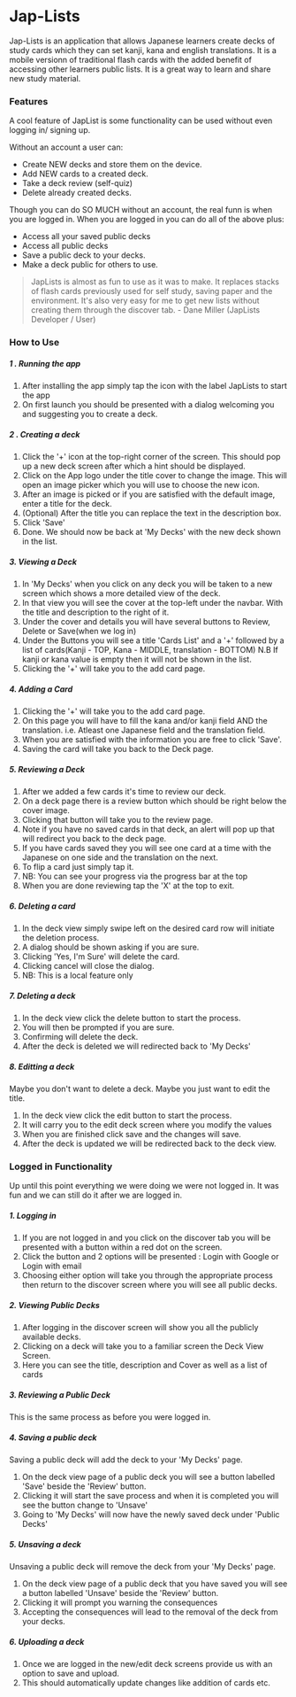 # Jap-Lists

Jap-Lists is an application that allows Japanese learners create decks of study cards which they can set kanji, kana and english translations. It is a mobile versionn of traditional flash cards with the added benefit of accessing other learners public lists. It is a great way to learn and share new study material.

### Features
A cool feature of JapList is some functionality can be used without even logging in/ signing up.

Without an account a user can:
  - Create NEW decks and store them on the device.
  - Add NEW cards to a created deck.
  - Take a deck review (self-quiz)
  - Delete already created decks.
   
Though you can do SO MUCH without an account, the real funn is when you are logged in. When you are logged in you can do all of the above plus:
  - Access all your saved public decks
  - Access all public decks
  - Save a public deck to your decks.
  - Make a deck public for others to use.


> JapLists is almost as fun to use as it was to make.
> It replaces stacks of flash cards previously used for self study,
> saving paper and the environment.
> It's also very easy for me to get new lists without creating them 
> through the discover tab.
> \- Dane Miller (JapLists Developer / User)


### How to Use

##### 1 . Running the app
1. After installing the app simply tap the icon with the label JapLists to start the app
2. On first launch you should be presented with a dialog welcoming you and suggesting you to create a deck.
##### 2 . Creating a deck
1. Click the '+' icon at the top-right corner of the screen. This should pop up a new deck screen after which a hint should be displayed.
2. Click on the App logo under the title cover to change the image. This will open an image picker which you will use to choose the new icon.
3. After an image is picked or if you are satisfied with the default image, enter a title for the deck.
4. (Optional) After the title you can replace the text in the description box.
5. Click 'Save'
6. Done. We should now be back at 'My Decks' with the new deck shown in the list.

##### 3. Viewing a Deck
1. In 'My Decks' when you click on any deck you will be taken to a new screen which shows a more detailed view of the deck.
2. In that view you will see the cover at the top-left under the navbar. With the title and description to the right of it.
3. Under the cover and details you will have several buttons to Review, Delete or Save(when we log in)
4. Under the Buttons you will see a title 'Cards List' and a '+' followed by a list of cards(Kanji - TOP, Kana - MIDDLE, translation - BOTTOM) N.B If kanji or kana value is empty then it will not be shown in the list.
5. Clicking the '+' will take you to the add card page.
##### 4. Adding a Card
1. Clicking the '+' will take you to the add card page.
2. On this page you will have to fill the kana and/or kanji field AND the translation. i.e. Atleast one Japanese field and the translation field.
3. When you are satisfied with the information you are free to click 'Save'.
4. Saving the card will take you back to the Deck page.
##### 5. Reviewing a Deck
1. After we added a few cards it's time to review our deck.
2. On a deck page there is a review button which should be right below the cover image.
3. Clicking that button will take you to the review page.
4. Note if you have no saved cards in that deck, an alert will pop up that will redirect you back to the deck page.
5. If you have cards saved they you will see one card at a time with the Japanese on one side and the translation on the next.
6. To flip a card just simply tap it.
7. NB: You can see your progress via the progress bar at the top
8. When you are done reviewing tap the 'X' at the top to exit.
##### 6. Deleting a card
1. In the deck view simply swipe left on the desired card row will initiate the deletion process.
2. A dialog should be shown asking if you are sure. 
3. Clicking 'Yes, I'm Sure' will delete the card.
4. Clicking cancel will close the dialog.
5. NB: This is a local feature only
##### 7. Deleting a deck
1. In the deck view click the delete button to start the process.
2. You will then be prompted if you are sure.
3. Confirming will delete the deck.
4. After the deck is deleted we will redirected back to 'My Decks'
##### 8. Editting a deck
Maybe you don't want to delete a deck. Maybe you just want to edit the title.
1. In the deck view click the edit button to start the process.
2. It will carry you to the edit deck screen where you modify the values
3. When you are finished click save and the changes will save.
4. After the deck is updated we will be redirected back to the deck view.

### Logged in Functionality
Up until this point everything we were doing we were not logged in. It was fun and we can still do it after we are logged in.
##### 1. Logging in
1. If you are not logged in and you click on the discover tab you will be presented with a button within a red dot on the screen.
2. Click the button and 2 options will be presented : Login with Google or Login with email
3. Choosing either option will take you through the appropriate process then return to the discover screen where you will see all public decks.
##### 2. Viewing Public Decks
1. After logging in the discover screen will show you all the publicly available decks.
2. Clicking on a deck will take you to a familiar screen the Deck View Screen.
3. Here you can see the title, description and Cover as well as a list of cards
##### 3. Reviewing a Public Deck
This is the same process as before you were logged in.
##### 4. Saving a public deck
Saving a public deck will add the deck to your 'My Decks' page.
1. On the deck view page of a public deck you will see a button labelled 'Save' beside the 'Review' button.
2. Clicking it will start the save process and when it is completed you will see the button change to 'Unsave'
3. Going to 'My Decks' will now have the newly saved deck under 'Public Decks'
##### 5. Unsaving a deck
Unsaving a public deck will remove the deck from your 'My Decks' page.
1. On the deck view page of a public deck that you have saved you will see a button labelled 'Unsave' beside the 'Review' button.
2. Clicking it will prompt you warning the consequences
3. Accepting the consequences will lead to the removal of the deck from your decks.
##### 6. Uploading a deck
1. Once we are logged in the new/edit deck screens provide us with an option to save and upload.
2. This should automatically update changes like addition of cards etc.


















